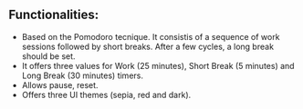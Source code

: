 ## Functionalities:
  - Based on the Pomodoro tecnique. It consistis of a sequence of work sessions followed by short breaks. 
  After a few cycles, a long break should be set.
  - It offers three values for Work (25 minutes), Short Break (5 minutes) and Long Break (30 minutes) timers.
  - Allows pause, reset.
  - Offers three UI themes (sepia, red and dark).
  

